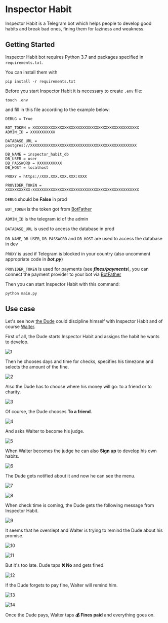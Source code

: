 # Inspector Habit

Inspector Habit is a Telegram bot which helps people to develop good habits and break bad ones, fining them for laziness and weakness.


## Getting Started

Inspector Habit bot requires Python 3.7 and packages specified in ```requirements.txt```.

You can install them with

```
pip install -r requirements.txt
```

Before you start Inspector Habit it is necessary to create ```.env``` file:

```
touch .env
```

and fill in this file according to the example below:

```
DEBUG = True

BOT_TOKEN = XXXXXXXXXXXXXXXXXXXXXXXXXXXXXXXXXXXXXXXXXXXXXXX
ADMIN_ID = XXXXXXXXXXX

DATABASE_URL = postgres://XXXXXXXXXXXXXXXXXXXXXXXXXXXXXXXXXXXXXXXXXXXXXXX

DB_NAME = inspector_habit_db
DB_USER = user
DB_PASSWORD = XXXXXXXXXXX
DB_HOST = localhost

PROXY = https://XXX.XXX.XXX.XXX:XXXX

PROVIDER_TOKEN = XXXXXXXXXXX:XXXXXXXXXXXXXXXXXXXXXXXXXXXXXXXXXXXXXXXXXXXXXXX

```

```DEBUG``` should be **False** in prod

```BOT_TOKEN``` is the token got from [BotFather](https://t.me/BotFather)

```ADMIN_ID``` is the telegram id of the admin

```DATABASE_URL``` is used to access the database in prod

```DB_NAME```, ```DB_USER```, ```DB_PASSWORD``` and  ```DB_HOST```  are used to access the database in dev

```PROXY``` is used if Telegram is blocked in your country (also uncomment appropriate code in ***bot.py***)

```PROVIDER_TOKEN``` is used for payments (see ***fines/payments***), you can connect the payment provider to your bot via [BotFather](https://t.me/BotFather)

Then you can start Inspector Habit with this command:

```
python main.py
```


## Use case

Let's see how [the Dude](https://en.wikipedia.org/wiki/The_Big_Lebowski) could discipline himself with Inspector Habit and of course [Walter](https://en.wikipedia.org/wiki/The_Big_Lebowski).

First of all, the Dude starts Inspector Habit and assigns the habit he wants to develop.

![1](https://raw.githubusercontent.com/Macket/inspector_habit_bot/master/img/readme/1.png)

Then he chooses days and time for checks, specifies his timezone and selects the amount of the fine.

![2](https://raw.githubusercontent.com/Macket/inspector_habit_bot/master/img/readme/2.png)

Also the Dude has to choose where his money will go: to a friend or to charity.

![3](https://raw.githubusercontent.com/Macket/inspector_habit_bot/master/img/readme/3.png)

Of course, the Dude chooses **To a friend**.

![4](https://raw.githubusercontent.com/Macket/inspector_habit_bot/master/img/readme/4.png)

And asks Walter to become his judge.

![5](https://raw.githubusercontent.com/Macket/inspector_habit_bot/master/img/readme/5.png)

When Walter becomes the judge he can also **Sign up** to develop his own habits.

![6](https://raw.githubusercontent.com/Macket/inspector_habit_bot/master/img/readme/6.png)

The Dude gets notified about it and now he can see the menu.

![7](https://raw.githubusercontent.com/Macket/inspector_habit_bot/master/img/readme/7.png)

![8](https://raw.githubusercontent.com/Macket/inspector_habit_bot/master/img/readme/8.png)

When check time is coming, the Dude gets the following message from Inspector Habit.

![9](https://raw.githubusercontent.com/Macket/inspector_habit_bot/master/img/readme/9.png)

It seems that he overslept and Walter is trying to remind the Dude about his promise.

![10](https://raw.githubusercontent.com/Macket/inspector_habit_bot/master/img/readme/10.png)

![11](https://raw.githubusercontent.com/Macket/inspector_habit_bot/master/img/readme/11.png)

But it's too late. Dude taps **❌ No** and gets fined.

![12](https://raw.githubusercontent.com/Macket/inspector_habit_bot/master/img/readme/12.png)

If the Dude forgets to pay fine, Walter will remind him.

![13](https://raw.githubusercontent.com/Macket/inspector_habit_bot/master/img/readme/13.png)

![14](https://raw.githubusercontent.com/Macket/inspector_habit_bot/master/img/readme/14.png)

Once the Dude pays, Walter taps **💰 Fines paid** and everything goes on.